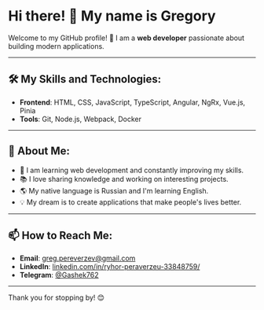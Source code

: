 # Hi there! 👋 My name is Gregory

Welcome to my GitHub profile! 🎉 I am a **web developer** passionate about building modern applications.

---

## 🛠️ My Skills and Technologies:
- **Frontend**: HTML, CSS, JavaScript, TypeScript, Angular, NgRx, Vue.js, Pinia
- **Tools**: Git, Node.js, Webpack, Docker

---

## 🌱 About Me:
- 🚀 I am learning web development and constantly improving my skills.
- 📚 I love sharing knowledge and working on interesting projects.
- 🌎 My native language is Russian and I'm learning English.
- 💡 My dream is to create applications that make people's lives better.

---

## 📫 How to Reach Me:
- **Email**: [greg.pereverzev@gmail.com](mailto:greg.pereverzev@gmail.com)
- **LinkedIn**: [linkedin.com/in/ryhor-peraverzeu-33848759/](https://linkedin.com/in/ryhor-peraverzeu-33848759/)
- **Telegram**: [@Gashek762](https://t.me/Gashek762)

---

Thank you for stopping by! 😊
